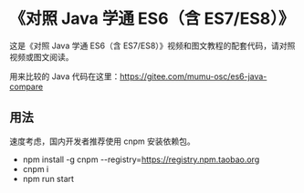 # 《对照 Java 学通 ES6（含 ES7/ES8）》

<div align="left">
这是《对照 Java 学通 ES6（含 ES7/ES8）》视频和图文教程的配套代码，请对照视频或图文阅读。
</div>

用来比较的 Java 代码在这里：https://gitee.com/mumu-osc/es6-java-compare

## 用法

速度考虑，国内开发者推荐使用 cnpm 安装依赖包。

-   npm install -g cnpm --registry=https://registry.npm.taobao.org
-   cnpm i
-   npm run start
